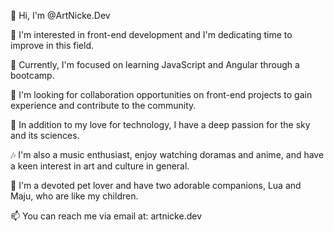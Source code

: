 👋 Hi, I'm @ArtNicke.Dev

👀 I'm interested in front-end development and I'm dedicating time to improve in this field.

🌱 Currently, I'm focused on learning JavaScript and Angular through a bootcamp.

💞️ I'm looking for collaboration opportunities on front-end projects to gain experience and contribute to the community.

🌌 In addition to my love for technology, I have a deep passion for the sky and its sciences.

🎶 I'm also a music enthusiast, enjoy watching doramas and anime, and have a keen interest in art and culture in general.

🐾 I'm a devoted pet lover and have two adorable companions, Lua and Maju, who are like my children.

📫 You can reach me via email at: artnicke.dev
<!---
ArtNicke/ArtNicke is a ✨ special ✨ repository because its `README.md` (this file) appears on your GitHub profile.
You can click the Preview link to take a look at your changes.
--->
